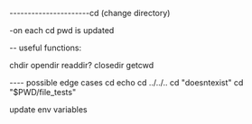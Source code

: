 
----------------------cd (change directory)

-on each cd pwd is updated

-- useful functions:

chdir
opendir
readdir?
closedir
getcwd


----	possible edge cases
cd echo
cd ../../..
cd "doesntexist"
cd "$PWD/file_tests"


update env variables